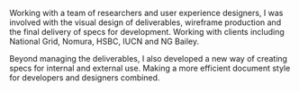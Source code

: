 Working with a team of researchers and user experience designers, I was involved with the visual design of deliverables, wireframe production and the final delivery of specs for development. Working with clients including National Grid, Nomura, HSBC, IUCN and NG Bailey.

Beyond managing the deliverables, I also developed a new way of creating specs for internal and external use. Making a more efficient document style for developers and designers combined.
